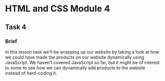 # HTML and CSS Module 4

## Task 4

### Brief
In this lesson task we'll be wrapping up our website by taking a look at how we could have made the products on our website dynamically using JavaScript. We haven't covered JavaScript so far, but it might be of interest to some to see how we can dynamically add products to the website instead of hard-coding it.

